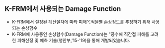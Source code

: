 ## K-FRM에서 사용되는 Damage Function 
* K-FRM에서 설정된 계산절차에 따라 피해목적물별 손상정도를 추정하기 위해 사용되는 손상함수
* K-FRM에 사용중인 손상함수(Damage Function)는 "풍수해 직간접 피해를 고려한 피해산정 및 예측 기술(행안부,'15-'19)을 통해 개발되었습니다. 
